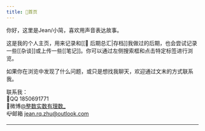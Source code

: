 ```yaml
---
title: 👋首页
---
```

你好，这里是Jean/小简，喜欢用声音表达故事。

这是我的个人主页，用来记录和[[📌 后期总汇|存档]]我做过的后期，也会尝试记录一些[[杂谈]]或上传一些[[笔记]]。你可以通过左侧搜索框和点击特定标签进行浏览。

如果你在浏览中发现了什么问题，或只是想找我聊天，欢迎通过文末的方式联系我。

联系我：<br>
🐧QQ 1850691771<br>
🧣微博[@整数实数有理数_](https://weibo.com/3707193433)<br>
📪邮箱 jean.rq.zhu@outlook.com 

---

<script type="text/javascript" id="clustrmaps" src="//clustrmaps.com/map_v2.js?d=tbvJwEKr9TaFmdgv7WDduCsLdgGk2GPUHpQPkzkhWJw&cl=ffffff&w=a"></script>
